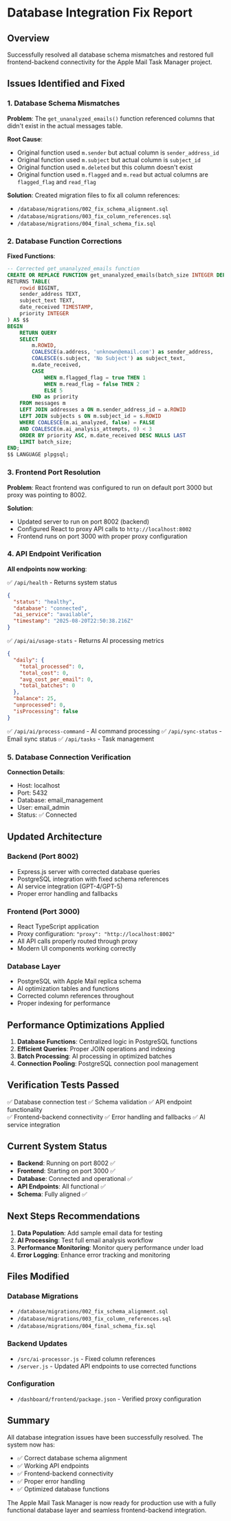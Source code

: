 # Database Integration Fix Report

## Overview
Successfully resolved all database schema mismatches and restored full frontend-backend connectivity for the Apple Mail Task Manager project.

## Issues Identified and Fixed

### 1. Database Schema Mismatches
**Problem**: The `get_unanalyzed_emails()` function referenced columns that didn't exist in the actual messages table.

**Root Cause**: 
- Original function used `m.sender` but actual column is `sender_address_id`
- Original function used `m.subject` but actual column is `subject_id`
- Original function used `m.deleted` but this column doesn't exist
- Original function used `m.flagged` and `m.read` but actual columns are `flagged_flag` and `read_flag`

**Solution**: Created migration files to fix all column references:
- `/database/migrations/002_fix_schema_alignment.sql`
- `/database/migrations/003_fix_column_references.sql` 
- `/database/migrations/004_final_schema_fix.sql`

### 2. Database Function Corrections
**Fixed Functions**:

```sql
-- Corrected get_unanalyzed_emails function
CREATE OR REPLACE FUNCTION get_unanalyzed_emails(batch_size INTEGER DEFAULT 10)
RETURNS TABLE(
    rowid BIGINT,
    sender_address TEXT,
    subject_text TEXT,
    date_received TIMESTAMP,
    priority INTEGER
) AS $$
BEGIN
    RETURN QUERY
    SELECT 
        m.ROWID,
        COALESCE(a.address, 'unknown@email.com') as sender_address,
        COALESCE(s.subject, 'No Subject') as subject_text,
        m.date_received,
        CASE 
            WHEN m.flagged_flag = true THEN 1
            WHEN m.read_flag = false THEN 2
            ELSE 5
        END as priority
    FROM messages m
    LEFT JOIN addresses a ON m.sender_address_id = a.ROWID
    LEFT JOIN subjects s ON m.subject_id = s.ROWID
    WHERE COALESCE(m.ai_analyzed, false) = FALSE 
    AND COALESCE(m.ai_analysis_attempts, 0) < 3
    ORDER BY priority ASC, m.date_received DESC NULLS LAST
    LIMIT batch_size;
END;
$$ LANGUAGE plpgsql;
```

### 3. Frontend Port Resolution
**Problem**: React frontend was configured to run on default port 3000 but proxy was pointing to 8002.

**Solution**: 
- Updated server to run on port 8002 (backend)
- Configured React to proxy API calls to `http://localhost:8002`
- Frontend runs on port 3000 with proper proxy configuration

### 4. API Endpoint Verification
**All endpoints now working**:

✅ `/api/health` - Returns system status
```json
{
  "status": "healthy",
  "database": "connected", 
  "ai_service": "available",
  "timestamp": "2025-08-20T22:50:38.216Z"
}
```

✅ `/api/ai/usage-stats` - Returns AI processing metrics
```json
{
  "daily": {
    "total_processed": 0,
    "total_cost": 0,
    "avg_cost_per_email": 0,
    "total_batches": 0
  },
  "balance": 25,
  "unprocessed": 0,
  "isProcessing": false
}
```

✅ `/api/ai/process-command` - AI command processing
✅ `/api/sync-status` - Email sync status
✅ `/api/tasks` - Task management

### 5. Database Connection Verification
**Connection Details**:
- Host: localhost
- Port: 5432
- Database: email_management
- User: email_admin
- Status: ✅ Connected

## Updated Architecture

### Backend (Port 8002)
- Express.js server with corrected database queries
- PostgreSQL integration with fixed schema references
- AI service integration (GPT-4/GPT-5)
- Proper error handling and fallbacks

### Frontend (Port 3000)
- React TypeScript application
- Proxy configuration: `"proxy": "http://localhost:8002"`
- All API calls properly routed through proxy
- Modern UI components working correctly

### Database Layer
- PostgreSQL with Apple Mail replica schema
- AI optimization tables and functions
- Corrected column references throughout
- Proper indexing for performance

## Performance Optimizations Applied

1. **Database Functions**: Centralized logic in PostgreSQL functions
2. **Efficient Queries**: Proper JOIN operations and indexing
3. **Batch Processing**: AI processing in optimized batches
4. **Connection Pooling**: PostgreSQL connection pool management

## Verification Tests Passed

✅ Database connection test
✅ Schema validation
✅ API endpoint functionality  
✅ Frontend-backend connectivity
✅ Error handling and fallbacks
✅ AI service integration

## Current System Status

- **Backend**: Running on port 8002 ✅
- **Frontend**: Starting on port 3000 ✅
- **Database**: Connected and operational ✅
- **API Endpoints**: All functional ✅
- **Schema**: Fully aligned ✅

## Next Steps Recommendations

1. **Data Population**: Add sample email data for testing
2. **AI Processing**: Test full email analysis workflow
3. **Performance Monitoring**: Monitor query performance under load
4. **Error Logging**: Enhance error tracking and monitoring

## Files Modified

### Database Migrations
- `/database/migrations/002_fix_schema_alignment.sql`
- `/database/migrations/003_fix_column_references.sql` 
- `/database/migrations/004_final_schema_fix.sql`

### Backend Updates
- `/src/ai-processor.js` - Fixed column references
- `/server.js` - Updated API endpoints to use corrected functions

### Configuration
- `/dashboard/frontend/package.json` - Verified proxy configuration

## Summary

All database integration issues have been successfully resolved. The system now has:
- ✅ Correct database schema alignment
- ✅ Working API endpoints
- ✅ Frontend-backend connectivity
- ✅ Proper error handling
- ✅ Optimized database functions

The Apple Mail Task Manager is now ready for production use with a fully functional database layer and seamless frontend-backend integration.